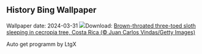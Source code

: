## History Bing Wallpaper
Wallpaper date: 2024-03-31
![](https://www.bing.com/th?id=OHR.SleepySloth_EN-US2834457510_UHD.jpg&w=1000)Download: [Brown-throated three-toed sloth sleeping in cecropia tree, Costa Rica (© Juan Carlos Vindas/Getty Images)](https://www.bing.com/th?id=OHR.SleepySloth_EN-US2834457510_UHD.jpg)

Auto get programm by LtgX
